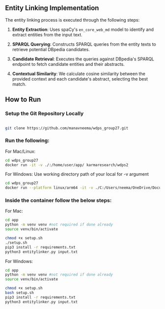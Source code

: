 ## Entity Linking Implementation

The entity linking process is executed through the following steps:

1. **Entity Extraction**: Uses spaCy's `en_core_web_md` model to identify and extract entities from the input text.

2. **SPARQL Querying**: Constructs SPARQL queries from the entity texts to retrieve potential DBpedia candidates.

3. **Candidate Retrieval**: Executes the queries against DBpedia's SPARQL endpoint to fetch candidate entities and their abstracts.

4. **Contextual Similarity**: We calculate cosine similarity between the provided context and each candidate's abstract, selecting the best match.


## How to Run

### Setup the Git Repository Locally
```bash

git clone https://github.com/manavneema/wdps_group27.git
```

### Run the following:
For Mac/Linux:
```bash
cd wdps_group27
docker run -it -v ./:/home/user/app/ karmaresearch/wdps2
```

For Windows:
Use working directory path of your local for -v argument
``` bash
cd wdps_group27
docker run --platform linux/arm64 -it -v ./C:/Users/neema/OneDrive/Documents/Repos/wdps_group27/:/home/user/app/ karmaresearch/wdps2
```

### Inside the container follow the below steps:
For Mac:
```bash
cd app
python -m venv venv #not required if done already
source venv/bin/activate

chmod +x setup.sh
./setup.sh
pip3 install -r requirements.txt
python3 entitylinker.py input.txt
```


For Windows:
```bash
cd app
python -m venv venv #not required if done already
source venv/bin/activate

chmod +x setup.sh
bash setup.sh
pip3 install -r requirements.txt
python3 entitylinker.py input.txt
```



